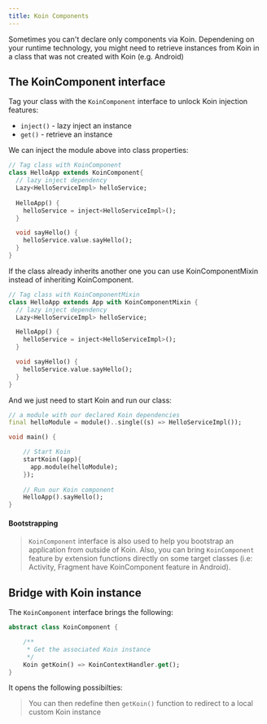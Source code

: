 ```yaml
---
title: Koin Components
---
```


Sometimes you can't declare only components via Koin. Dependening on your runtime technology, you might need to retrieve instances from Koin in a class that was not created with Koin (e.g. Android)

## The KoinComponent interface

Tag your class with the `KoinComponent` interface to unlock Koin injection features:

* `inject()` - lazy inject an instance
* `get()` - retrieve an instance

We can inject the module above into class properties:

```dart
// Tag class with KoinComponent
class HelloApp extends KoinComponent{
  // lazy inject dependency
  Lazy<HelloServiceImpl> helloService;
  
  HelloApp() {
    helloService = inject<HelloServiceImpl>();
  }

  void sayHello() {
    helloService.value.sayHello();
  }
}
```

If the class already inherits another one you can use KoinComponentMixin instead of 
inheriting KoinComponent.

```dart 
// Tag class with KoinComponentMixin
class HelloApp extends App with KoinComponentMixin { 
  // lazy inject dependency
  Lazy<HelloServiceImpl> helloService;

  HelloApp() {
    helloService = inject<HelloServiceImpl>();
  }

  void sayHello() {
    helloService.value.sayHello();
  }
}
```

And we just need to start Koin and run our class:

```dart
// a module with our declared Koin dependencies 
final helloModule = module()..single((s) => HelloServiceImpl());

void main() {

    // Start Koin
    startKoin((app){
      app.module(helloModule);
    });
    
    // Run our Koin component
    HelloApp().sayHello();
}
```

#### Bootstrapping

> `KoinComponent` interface is also used to help you bootstrap an application from outside of Koin. Also, you can bring  `KoinComponent` feature by extension functions directly on some target classes (i.e: Activity, Fragment have KoinComponent feature in Android). 


## Bridge with Koin instance

The `KoinComponent` interface brings the following:

```dart
abstract class KoinComponent {

    /**
     * Get the associated Koin instance
     */
    Koin getKoin() => KoinContextHandler.get();
}
```

It opens the following possibilties:

> You can then redefine then `getKoin()` function to redirect to a local custom Koin instance



